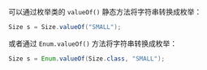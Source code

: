 可以通过枚举类的 `valueOf()` 静态方法将字符串转换成枚举：

```java
Size s = Size.valueOf("SMALL");
```

或者通过 `Enum.valueOf()` 方法将字符串转换成枚举：

```java
Size s = Enum.valueOf(Size.class, "SMALL");
```

